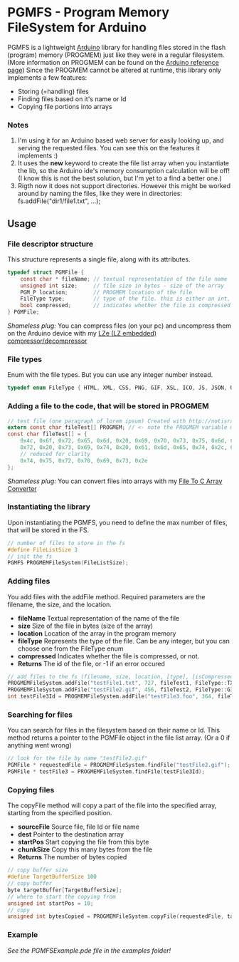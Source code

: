 # PGMFS - Program Memory FileSystem for Arduino

PGMFS is a lightweight [Arduino](https://www.arduino.cc/) library for handling files stored in the flash (program) memory (PROGMEM) just like they were in a regular filesystem.
(More information on PROGMEM can be found on the [Arduino reference page](https://www.arduino.cc/en/Reference/PROGMEM))
Since the PROGMEM cannot be altered at runtime, this library only implements a few features:
* Storing (=handling) files
* Finding files based on it's name or Id
* Copying file portions into arrays


### Notes
1. I'm using it for an Arduino based web server for easily looking up, and serving the requested files. You can see this on the features it implements :)
2. It uses the **new** keyword to create the file list array when you instantiate the lib, so the Arduino ide's memory consumption calculation will be off! (I know this is not the best solution, but I'm yet to a find a better one.)
3. Rigth now it does not support directories. However this might be worked around by naming the files, like they were in directories: fs.addFile("dir1/file1.txt", ...); 

## Usage

### File descriptor structure
This structure represents a single file, along with its attributes.
```c
typedef struct PGMFile {
	const char * fileName; // textual representation of the file name
	unsigned int size;     // file size in bytes - size of the array
	PGM_P location;        // PROGMEM location of the file
	FileType type;         // type of the file. this is either an int, or you can use the FileType enum too
	bool compressed;       // indicates whether the file is compressed or not 
} PGMFile;
```
*Shameless plug:* You can compress files (on your pc) and uncompress them on the Arduino device with my [LZe (LZ embedded) compressor/decompressor](https://github.com/notisrac/LZe)


### File types
Enum with the file types. But you can use any integer number instead.
```c
typedef enum FileType { HTML, XML, CSS, PNG, GIF, XSL, ICO, JS, JSON, UNKNOWN, ERROR, TXT } FileType;
```


### Adding a file to the code, that will be stored in PROGMEM
```c
// test file (one paragraph of lorem ipsum) Created with http://notisrac.github.io/FileToCArray/
extern const char fileTest[] PROGMEM; // <- note the PROGMEM variable modifier
const char fileTest[] = {
	0x4c, 0x6f, 0x72, 0x65, 0x6d, 0x20, 0x69, 0x70, 0x73, 0x75, 0x6d, 0x20, 0x64, 0x6f, 0x6c, 0x6f,
	0x72, 0x20, 0x73, 0x69, 0x74, 0x20, 0x61, 0x6d, 0x65, 0x74, 0x2c, 0x20, 0x63, 0x6f, 0x6e, 0x73,
	// reduced for clarity
	0x74, 0x75, 0x72, 0x70, 0x69, 0x73, 0x2e
};
```
*Shameless plug:* You can convert files into arrays with my [File To C Array Converter](http://notisrac.github.io/FileToCArray/)


### Instantiating the library
Upon instantiating the PGMFS, you need to define the max number of files, that will be stored in the FS.
```c
// number of files to store in the fs
#define FileListSize 3
// init the fs
PGMFS PROGMEMFileSystem(FileListSize);
```


### Adding files
You add files with the addFile method. Required parameters are the filename, the size, and the location.
* **fileName** Textual representation of the name of the file
* **size** Size of the file in bytes (size of the array)
* **location** Location of the array in the program memory
* **fileType** Represents the type of the file. Can be any integer, but you can choose one from the FileType enum
* **compressed** Indicates whether the file is compressed, or not.
* **Returns** The id of the file, or -1 if an error occured
```c
// add files to the fs (filename, size, location, [type], [isCompressed])
PROGMEMFileSystem.addFile("testFile1.txt", 727, fileTest1, FileType::TXT);
PROGMEMFileSystem.addFile("testFile2.gif", 456, fileTest2, FileType::GIF, false);
int testFile3Id = PROGMEMFileSystem.addFile("testFile3.foo", 364, fileTest3);
```


### Searching for files
You can search for files in the filesystem based on their name or Id. This method returns a pointer to the PGMFile object in the file list array. (Or a 0 if anything went wrong) 
```c
// look for the file by name "testFile2.gif"
PGMFile * requestedFile = PROGMEMFileSystem.findFile("testFile2.gif");
PGMFile * testFile3 = PROGMEMFileSystem.findFile(testFile3Id);
```


### Copying files
The copyFile method will copy a part of the file into the specified array, starting from the specified position.
* **sourceFile** Source file, file Id or file name
* **dest** Pointer to the destination array
* **startPos** Start copying the file from this byte
* **chunkSize** Copy this many bytes from the file
* **Returns** The number of bytes copied
```c
// copy buffer size
#define TargetBufferSize 100
// copy buffer
byte targetBuffer[TargetBufferSize];
// where to start the copying from
unsigned int startPos = 10;
// copy
unsigned int bytesCopied = PROGMEMFileSystem.copyFile(requestedFile, targetBuffer, startPos, TargetBufferSize);
```


### Example
*See the PGMFSExample.pde file in the examples folder!*
